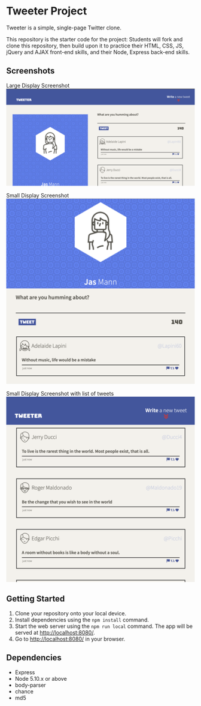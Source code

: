 # Tweeter Project

Tweeter is a simple, single-page Twitter clone.

This repository is the starter code for the project: Students will fork and clone this repository, then build upon it to practice their HTML, CSS, JS, jQuery and AJAX front-end skills, and their Node, Express back-end skills.

## Screenshots

Large Display Screenshot
!["Screenshot of page on large display"](./docs/tweet-mainpage.png)

Small Display Screenshot
!["Screenshot of page on small display"](./docs/tweet-box.png)

Small Display Screenshot with list of tweets
!["Screenshot of page on small display of tweet list"](./docs/tweet-list.png)

## Getting Started

1. Clone your repository onto your local device.
2. Install dependencies using the `npm install` command.
3. Start the web server using the `npm run local` command. The app will be served at <http://localhost:8080/>.
4. Go to <http://localhost:8080/> in your browser.

## Dependencies

- Express
- Node 5.10.x or above
- body-parser
- chance
- md5
